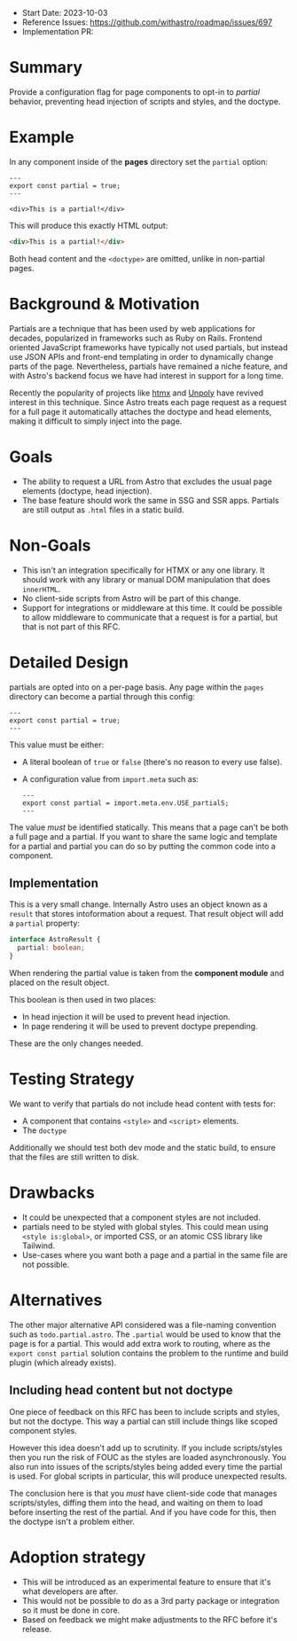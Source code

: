- Start Date: 2023-10-03
- Reference Issues: https://github.com/withastro/roadmap/issues/697
- Implementation PR: <!-- leave empty -->

# Summary

Provide a configuration flag for page components to opt-in to *partial* behavior, preventing head injection of scripts and styles, and the doctype.

# Example

In any component inside of the __pages__ directory set the `partial` option:

```astro
---
export const partial = true;
---

<div>This is a partial!</div>
```

This will produce this exactly HTML output:

```html
<div>This is a partial!</div>
```

Both head content and the `<doctype>` are omitted, unlike in non-partial pages.

# Background & Motivation

Partials are a technique that has been used by web applications for decades, popularized in frameworks such as Ruby on Rails. Frontend oriented JavaScript frameworks have typically not used partials, but instead use JSON APIs and front-end templating in order to dynamically change parts of the page. Nevertheless, partials have remained a niche feature, and with Astro's backend focus we have had interest in support for a long time.

Recently the popularity of projects like [htmx](https://htmx.org/) and [Unpoly](https://unpoly.com/) have revived interest in this technique. Since Astro treats each page request as a request for a full page it automatically attaches the doctype and head elements, making it difficult to simply inject into the page.

# Goals

- The ability to request a URL from Astro that excludes the usual page elements (doctype, head injection).
- The base feature should work the same in SSG and SSR apps. Partials are still output as `.html` files in a static build.

# Non-Goals 

- This isn't an integration specifically for HTMX or any one library. It should work with any library or manual DOM manipulation that does `innerHTML`.
- No client-side scripts from Astro will be part of this change.
- Support for integrations or middleware at this time. It could be possible to allow middleware to communicate that a request is for a partial, but that is not part of this RFC.

# Detailed Design

partials are opted into on a per-page basis. Any page within the `pages` directory can become a partial through this config:

```astro
---
export const partial = true;
---
```

This value must be either:

- A literal boolean of `true` or `false` (there's no reason to every use false).
- A configuration value from `import.meta` such as:

    ```astro
    ---
    export const partial = import.meta.env.USE_partialS;
    ---
    ```

The value *must* be identified statically. This means that a page can't be both a full page and a partial. If you want to share the same logic and template for a partial and partial you can do so by putting the common code into a component.

## Implementation

This is a very small change. Internally Astro uses an object known as a `result` that stores intoformation about a request. That result object will add a `partial` property:

```ts
interface AstroResult {
  partial: boolean;
}
```

When rendering the partial value is taken from the __component module__ and placed on the result object.

This boolean is then used in two places:

- In head injection it will be used to prevent head injection.
- In page rendering it will be used to prevent doctype prepending.

These are the only changes needed.

# Testing Strategy

We want to verify that partials do not include head content with tests for:

- A component that contains `<style>` and `<script>` elements.
- The `doctype`

Additionally we should test both dev mode and the static build, to ensure that the files are still written to disk.

# Drawbacks

- It could be unexpected that a component styles are not included.
- partials need to be styled with global styles. This could mean using `<style is:global>`, or imported CSS, or an atomic CSS library like Tailwind.
- Use-cases where you want both a page and a partial in the same file are not possible.

# Alternatives

The other major alternative API considered was a file-naming convention such as `todo.partial.astro`. The `.partial` would be used to know that the page is for a partial. This would add extra work to routing, where as the `export const partial` solution contains the problem to the runtime and build plugin (which already exists).

## Including head content but not doctype

One piece of feedback on this RFC has been to include scripts and styles, but not the doctype. This way a partial can still include things like scoped component styles.

However this idea doesn't add up to scrutinity. If you include scripts/styles then you run the risk of FOUC as the styles are loaded asynchronously. You also run into issues of the scripts/styles being added every time the partial is used. For global scripts in particular, this will produce unexpected results.

The conclusion here is that you *must* have client-side code that manages scripts/styles, diffing them into the head, and waiting on them to load before inserting the rest of the partial. And if you have code for this, then the doctype isn't a problem either.

# Adoption strategy

- This will be introduced as an experimental feature to ensure that it's what developers are after.
- This would not be possible to do as a 3rd party package or integration so it must be done in core.
- Based on feedback we might make adjustments to the RFC before it's release.
